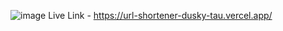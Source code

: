 ![image](https://github.com/tauhid880/url-shortener/assets/57595760/531f61b8-5d67-48f9-a9fe-df2dc81e016f) 
Live Link - https://url-shortener-dusky-tau.vercel.app/

